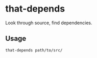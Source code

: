 # that-depends

Look through source, find dependencies.


## Usage

```sh
that-depends path/to/src/
```
